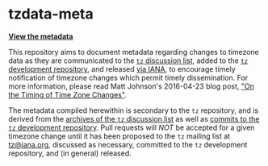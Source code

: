 # tzdata-meta

**[View the metadata](https://tzdata-meta.timtimeonline.com/)**

This repository aims to document metadata
regarding changes to timezone data as they are
communicated to the [`tz` discussion list](https://mm.icann.org/mailman/listinfo/tz),
added to the [`tz` development repository](https://github.com/eggert/tz),
and released [via IANA](https://www.iana.org/time-zones),
to encourage timely notification of timezone changes
which permit timely dissemination.
For more information, please read Matt Johnson's 2016-04-23 blog post,
["On the Timing of Time Zone Changes"](https://codeofmatt.com/on-the-timing-of-time-zone-changes/).

The metadata compiled herewithin is secondary to the `tz` repository,
and is derived from the [archives of the `tz` discussion list](https://mm.icann.org/pipermail/tz/)
as well as [commits to the `tz` development repository](https://github.com/eggert/tz/commits/main).
Pull requests will *NOT* be accepted for a given timezone change until
it has been proposed to the `tz` mailing list at [tz@iana.org](mailto:tz@iana.org),
discussed as necessary,
committed to the `tz` development repository,
and (in general) released.

